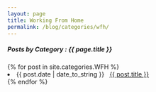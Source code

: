 ```yaml
---
layout: page
title: Working From Home
permalink: /blog/categories/wfh/
---
```


<h5> Posts by Category : {{ page.title }} </h5>

<div class="card">
{% for post in site.categories.WFH %}
 <li class="category-posts"><span>{{ post.date | date_to_string }}</span> &nbsp; <a href="{{ post.url }}">{{ post.title }}</a></li>
{% endfor %}
</div>